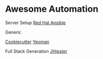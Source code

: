 # Awesome Automation

Server Setup
[Red Hat Ansible](https://www.ansible.com)


Generic

[Cookiecutter](https://cookiecutter.readthedocs.io/en/latest/readme.html)
[Yeoman](https://yeoman.io)



Full Stack Generation
[JHipster](https://www.jhipster.tech)




